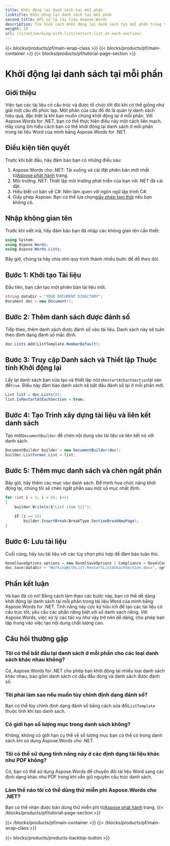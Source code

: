 ```yaml
---
title: Khởi động lại danh sách tại mỗi phần
linktitle: Khởi động lại danh sách tại mỗi phần
second_title: API xử lý tài liệu Aspose.Words
description: Tìm hiểu cách khởi động lại danh sách tại mỗi phần trong tài liệu Word bằng Aspose.Words cho .NET. Làm theo hướng dẫn từng bước chi tiết của chúng tôi để quản lý danh sách hiệu quả.
weight: 10
url: /vi/net/working-with-list/restart-list-at-each-section/
---
```


{{< blocks/products/pf/main-wrap-class >}}
{{< blocks/products/pf/main-container >}}
{{< blocks/products/pf/tutorial-page-section >}}

# Khởi động lại danh sách tại mỗi phần

## Giới thiệu

Việc tạo các tài liệu có cấu trúc và được tổ chức tốt đôi khi có thể giống như giải một câu đố phức tạp. Một phần của câu đố đó là quản lý danh sách hiệu quả, đặc biệt là khi bạn muốn chúng khởi động lại ở mỗi phần. Với Aspose.Words for .NET, bạn có thể thực hiện điều này một cách liền mạch. Hãy cùng tìm hiểu cách bạn có thể khởi động lại danh sách ở mỗi phần trong tài liệu Word của mình bằng Aspose.Words for .NET.

## Điều kiện tiên quyết

Trước khi bắt đầu, hãy đảm bảo bạn có những điều sau:

1.  Aspose.Words cho .NET: Tải xuống và cài đặt phiên bản mới nhất từ[Aspose phát hành](https://releases.aspose.com/words/net/) trang.
2. Môi trường .NET: Thiết lập môi trường phát triển của bạn với .NET đã cài đặt.
3. Hiểu biết cơ bản về C#: Nên làm quen với ngôn ngữ lập trình C#.
4.  Giấy phép Aspose: Bạn có thể lựa chọn[giấy phép tạm thời](https://purchase.aspose.com/temporary-license/) nếu bạn không có.

## Nhập không gian tên

Trước khi viết mã, hãy đảm bảo bạn đã nhập các không gian tên cần thiết:

```csharp
using System;
using Aspose.Words;
using Aspose.Words.Lists;
```

Bây giờ, chúng ta hãy chia nhỏ quy trình thành nhiều bước để dễ theo dõi.

## Bước 1: Khởi tạo Tài liệu

Đầu tiên, bạn cần tạo một phiên bản tài liệu mới.

```csharp
string dataDir = "YOUR DOCUMENT DIRECTORY";
Document doc = new Document();
```

## Bước 2: Thêm danh sách được đánh số

Tiếp theo, thêm danh sách được đánh số vào tài liệu. Danh sách này sẽ tuân theo định dạng đánh số mặc định.

```csharp
doc.Lists.Add(ListTemplate.NumberDefault);
```

## Bước 3: Truy cập Danh sách và Thiết lập Thuộc tính Khởi động lại

Lấy lại danh sách bạn vừa tạo và thiết lập nó`IsRestartAtEachSection`tài sản để`true`. Điều này đảm bảo danh sách sẽ bắt đầu đánh số lại ở mỗi phần mới.

```csharp
List list = doc.Lists[0];
list.IsRestartAtEachSection = true;
```

## Bước 4: Tạo Trình xây dựng tài liệu và liên kết danh sách

 Tạo một`DocumentBuilder` để chèn nội dung vào tài liệu và liên kết nó với danh sách.

```csharp
DocumentBuilder builder = new DocumentBuilder(doc);
builder.ListFormat.List = list;
```

## Bước 5: Thêm mục danh sách và chèn ngắt phần

Bây giờ, hãy thêm các mục vào danh sách. Để minh họa chức năng khởi động lại, chúng tôi sẽ chèn ngắt phần sau một số mục nhất định.

```csharp
for (int i = 1; i < 45; i++)
{
    builder.Writeln($"List item {i}");

    if (i == 15)
        builder.InsertBreak(BreakType.SectionBreakNewPage);
}
```

## Bước 6: Lưu tài liệu

Cuối cùng, hãy lưu tài liệu với các tùy chọn phù hợp để đảm bảo tuân thủ.

```csharp
OoxmlSaveOptions options = new OoxmlSaveOptions { Compliance = OoxmlCompliance.Iso29500_2008_Transitional };
doc.Save(dataDir + "WorkingWithList.RestartListAtEachSection.docx", options);		
```

## Phần kết luận

Và bạn đã có nó! Bằng cách làm theo các bước này, bạn có thể dễ dàng khởi động lại danh sách tại mỗi phần trong tài liệu Word của mình bằng Aspose.Words for .NET. Tính năng này cực kỳ hữu ích để tạo các tài liệu có cấu trúc tốt, yêu cầu các phần riêng biệt với số danh sách riêng. Với Aspose.Words, việc xử lý các tác vụ như vậy trở nên dễ dàng, cho phép bạn tập trung vào việc tạo nội dung chất lượng cao.

## Câu hỏi thường gặp

### Tôi có thể bắt đầu lại danh sách ở mỗi phần cho các loại danh sách khác nhau không?
Có, Aspose.Words for .NET cho phép bạn khởi động lại nhiều loại danh sách khác nhau, bao gồm danh sách có dấu đầu dòng và danh sách được đánh số.

### Tôi phải làm sao nếu muốn tùy chỉnh định dạng đánh số?
 Bạn có thể tùy chỉnh định dạng đánh số bằng cách sửa đổi`ListTemplate` thuộc tính khi tạo danh sách.

### Có giới hạn số lượng mục trong danh sách không?
Không, không có giới hạn cụ thể về số lượng mục bạn có thể có trong danh sách khi sử dụng Aspose.Words cho .NET.

### Tôi có thể sử dụng tính năng này ở các định dạng tài liệu khác như PDF không?
Có, bạn có thể sử dụng Aspose.Words để chuyển đổi tài liệu Word sang các định dạng khác như PDF trong khi vẫn giữ nguyên cấu trúc danh sách.

### Làm thế nào tôi có thể dùng thử miễn phí Aspose.Words cho .NET?
 Bạn có thể nhận được bản dùng thử miễn phí từ[Aspose phát hành](https://releases.aspose.com/) trang.
{{< /blocks/products/pf/tutorial-page-section >}}

{{< /blocks/products/pf/main-container >}}
{{< /blocks/products/pf/main-wrap-class >}}

{{< blocks/products/products-backtop-button >}}
